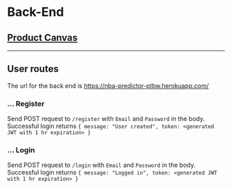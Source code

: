 # Back-End

## [Product Canvas](https://docs.google.com/document/d/1z3BFj_7hLsaiud0UPYfc6-ig1RH5ubZBf_IOrjp3jy0/edit)

---

## User routes

The url for the back end is <https://nba-predictor-ptbw.herokuapp.com/>

### ... Register

Send POST request to `/register` with `Email` and `Password` in the body.
Successful login returns `{ message: "User created", token: <generated JWT with 1 hr expiration> }`

### ... Login

Send POST request to `/login` with `Email` and `Password` in the body.
Successful login returns `{ message: "Logged in", token: <generated JWT with 1 hr expiration> }`
